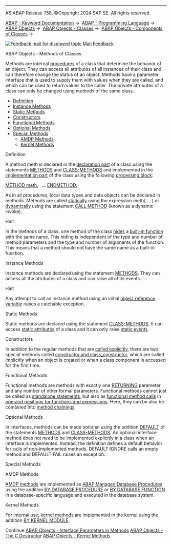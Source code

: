   

* * *

AS ABAP Release 758, ©Copyright 2024 SAP SE. All rights reserved.

[ABAP - Keyword Documentation](javascript:call_link\('abenabap.htm'\)) →  [ABAP - Programming Language](javascript:call_link\('abenabap_reference.htm'\)) →  [ABAP Objects](javascript:call_link\('abenabap_objects.htm'\)) →  [ABAP Objects - Classes](javascript:call_link\('abenclasses.htm'\)) →  [ABAP Objects - Components of Classes](javascript:call_link\('abenclass_components.htm'\)) → 

 [![](Mail.gif?object=Mail.gif "Feedback mail for displayed topic") Mail Feedback](mailto:f1_help@sap.com?subject=Feedback%20on%20ABAP%20Documentation&body=Document:%20ABAP%20Objects%20-%20Methods%20of%20Classes%2C%20ABENCLASS_METHODS%2C%20758%0D%0A%0D%0AError:%0D%0A%0D%0A%0D%0A%0D%0ASuggestion%20for%20improvement:)

ABAP Objects - Methods of Classes

Methods are internal [procedures](javascript:call_link\('abenprocedure_glosry.htm'\) "Glossary Entry") of a class that determine the behavior of an object. They can access all attributes of all instances of their class and can therefore change the status of an object. Methods have a parameter interface that is used to supply them with values when they are called, and which can be used to return values to the caller. The private attributes of a class can only be changed using methods of the same class.

-   [Definition](#@@ITOC@@ABENCLASS_METHODS_1)
-   [Instance Methods](#@@ITOC@@ABENCLASS_METHODS_2)
-   [Static Methods](#@@ITOC@@ABENCLASS_METHODS_3)
-   [Constructors](#@@ITOC@@ABENCLASS_METHODS_4)
-   [Functional Methods](#@@ITOC@@ABENCLASS_METHODS_5)
-   [Optional Methods](#@@ITOC@@ABENCLASS_METHODS_6)
-   [Special Methods](#@@ITOC@@ABENCLASS_METHODS_7)
    -   [AMDP Methods](#@@ITOC@@ABENCLASS_METHODS_8)
    -   [Kernel Methods](#@@ITOC@@ABENCLASS_METHODS_9)

Definition   

A method meth is declared in the [declaration part](javascript:call_link\('abendeclaration_part_glosry.htm'\) "Glossary Entry") of a class using the statements [METHODS](javascript:call_link\('abapmethods.htm'\)) and [CLASS-METHODS](javascript:call_link\('abapclass-methods.htm'\)) and implemented in the [implementation part](javascript:call_link\('abenimplementation_part_glosry.htm'\) "Glossary Entry") of the class using the following [processing block](javascript:call_link\('abenprocessing_block_glosry.htm'\) "Glossary Entry"):

[METHOD meth.](javascript:call_link\('abapmethod.htm'\))
  ...
[ENDMETHOD.](javascript:call_link\('abapendmethod.htm'\))

As in all procedures, local data types and data objects can be declared in methods. Methods are called [statically](javascript:call_link\('abenmethod_calls_static.htm'\)) using the expression meth( ... ) or [dynamically](javascript:call_link\('abenmethod_calls_dynamic.htm'\)) using the statement [CALL METHOD](javascript:call_link\('abapcall_method_dynamic.htm'\)) (known as a dynamic invoke).

Hint

In the methods of a class, one method of the class [hides](javascript:call_link\('abenbuilt_in_functions_syntax.htm'\)) a [built-in function](javascript:call_link\('abenbuiltin_function_glosry.htm'\) "Glossary Entry") with the same name. This hiding is independent of the type and number of method parameters and the type and number of arguments of the function. This means that a method should not have the same name as a built-in function.

Instance Methods   

Instance methods are declared using the statement [METHODS](javascript:call_link\('abapmethods.htm'\)). They can access all the attributes of a class and can raise all of its events.

Hint

Any attempt to call an instance method using an initial [object reference variable](javascript:call_link\('abenobject_refer_variable_glosry.htm'\) "Glossary Entry") raises a catchable exception.

Static Methods   

Static methods are declared using the statement [CLASS-METHODS](javascript:call_link\('abapclass-methods.htm'\)). It can access [static attributes](javascript:call_link\('abenstatic_attribute_glosry.htm'\) "Glossary Entry") of a class and it can only raise [static events](javascript:call_link\('abenstatic_event_glosry.htm'\) "Glossary Entry").

Constructors   

In addition to the regular methods that are [called explicitly](javascript:call_link\('abenmethod_calls.htm'\)), there are two special methods called [constructor and class\_constructor](javascript:call_link\('abenconstructor.htm'\)), which are called implicitly when an object is created or when a class component is accessed for the first time.

Functional Methods   

Functional methods are methods with exactly one [RETURNING](javascript:call_link\('abapmethods_functional.htm'\)) parameter and any number of other formal parameters. Functional methods cannot just be called as [standalone statements](javascript:call_link\('abapcall_method_static_short.htm'\)), but also as [functional method calls](javascript:call_link\('abapcall_method_functional.htm'\)) in [operand positions for functions and expressions](javascript:call_link\('abenexpression_positions.htm'\)). Here, they can be also be combined into [method chainings](javascript:call_link\('abenmethod_chaining_glosry.htm'\) "Glossary Entry").

Optional Methods   

In interfaces, methods can be made optional using the addition [DEFAULT](javascript:call_link\('abapmethods_default.htm'\)) of the statements [METHODS](javascript:call_link\('abapmethods.htm'\)) and [CLASS-METHODS](javascript:call_link\('abapclass-methods.htm'\)). An optional interface method does not need to be implemented explicitly in a class when an interface is implemented. Instead, the definition defines a default behavior for calls of non-implemented methods. DEFAULT IGNORE calls an empty method and DEFAULT FAIL raises an exception.

Special Methods   

AMDP Methods   

[AMDP methods](javascript:call_link\('abenamdp_methods.htm'\)) are implemented as [ABAP Managed Database Procedures](javascript:call_link\('abenabap_managed_db_proc_glosry.htm'\) "Glossary Entry") using the addition [BY DATABASE PROCEDURE](javascript:call_link\('abapmethod_by_db_proc.htm'\)) or [BY DATABASE FUNCTION](javascript:call_link\('abapmethod_by_db_proc.htm'\)) in a database-specific language and executed in the database system.

Kernel Methods   

For internal use, [kernel methods](javascript:call_link\('abenkernel_methods.htm'\)) are implemented in the kernel using the addition [BY KERNEL MODULE](javascript:call_link\('abapmethod_kernel_module_internal.htm'\)).

Continue
[ABAP Objects - Interface Parameters in Methods](javascript:call_link\('abenmethod_parameters.htm'\))
[ABAP Objects - The C Destructor](javascript:call_link\('abenc_destructor.htm'\))
[ABAP Objects - Kernel Methods](javascript:call_link\('abenkernel_methods.htm'\))